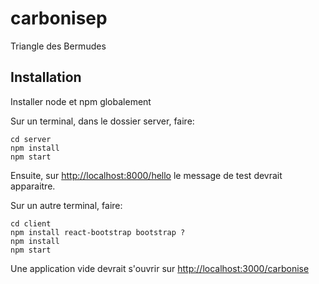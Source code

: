 # carbonisep
Triangle des Bermudes

## Installation

Installer node et npm globalement

Sur un terminal, dans le dossier server, faire:
```
cd server
npm install
npm start
```

Ensuite, sur <http://localhost:8000/hello> le message de test devrait apparaitre.

Sur un autre terminal, faire:
```
cd client
npm install react-bootstrap bootstrap ?
npm install
npm start
```
Une application vide devrait s'ouvrir sur <http://localhost:3000/carbonise>